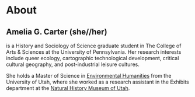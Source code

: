 # About
## Amelia G. Carter (she//her)
is a History and Sociology of Science graduate student in The College of Arts & Sciences at the University of Pennsylvania. Her research interests include queer ecology, cartographic technological development, critical cultural geography, and post-industrial leisure cultures.

She holds a Master of Science in [Environmental Humanities](https://environmental-humanities.utah.edu/directory/students.php#modal-carter) from the University of Utah, where she worked as a research assistant in the Exhibits department at the [Natural History Museum of Utah](https://nhmu.utah.edu/). 

